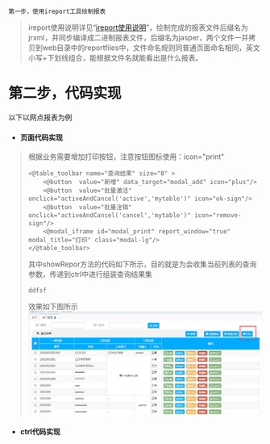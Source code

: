 ```
第一步，使用ireport工具绘制报表
```

> ireport使用说明详见“[ireport使用说明](/kuang-jia-she-zhi/bao-biao-he-da-yin/ireportzheng-he-kai-fa-pdf-bao-biao/ireportshi-yong-shuo-ming.md)”，绘制完成的报表文件后缀名为jrxml，并同步编译成二进制报表文件，后缀名为jasper，两个文件一并拷贝到web目录中的reportfiles中，文件命名规则同普通页面命名相同，英文小写+下划线组合，能根据文件名就能看出是什么报表。

# 第二步，代码实现

以下以网点报表为例

* #### 页面代码实现

> 根据业务需要增加打印按钮，注意按钮图标使用：icon="print"
>
> ```
> <@table_toolbar name="查询结果" size="8" >
>     <@button  value="新增" data_target="modal_add" icon="plus"/>
>     <@button  value="批量激活" onclick="activeAndCancel('active','mytable')" icon="ok-sign"/>
>     <@button  value="批量注销" onclick="activeAndCancel('cancel','mytable')" icon="remove-sign"/>
>     <@modal_iframe id="modal_print" report_window="true" modal_title="打印" class="modal-lg"/>
> </@table_toolbar>
> ```
>
> 其中showRepor方法的代码如下所示，目的就是为会收集当前列表的查询参数，传递到ctrl中进行组装查询结果集
>
> ```
> ddfsf
> ```
>
> 效果如下图所示![](/assets/report_02.png)

* #### ctrl代码实现



